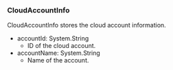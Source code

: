 ### CloudAccountInfo
CloudAccountInfo stores the cloud account information.

- accountId: System.String
  - ID of the cloud account.
- accountName: System.String
  - Name of the account.
